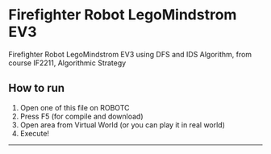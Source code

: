 # Firefighter Robot LegoMindstrom EV3
Firefighter Robot LegoMindstrom EV3 using DFS and IDS Algorithm, from course IF2211, Algorithmic Strategy

## How to run
1. Open one of this file on ROBOTC
2. Press F5 (for compile and download)
3. Open area from Virtual World (or you can play it in real world)
4. Execute!

________
